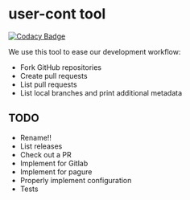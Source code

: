 # user-cont tool

[![Codacy Badge](https://api.codacy.com/project/badge/Grade/7c4e622a12074303b4b8752f87ef0c80)](https://www.codacy.com/app/user-cont/tool?utm_source=github.com&amp;utm_medium=referral&amp;utm_content=user-cont/tool&amp;utm_campaign=Badge_Grade)

We use this tool to ease our development workflow:

 * Fork GitHub repositories
 * Create pull requests
 * List pull requests
 * List local branches and print additional metadata


## TODO

 * Rename!!
 * List releases
 * Check out a PR
 * Implement for Gitlab
 * Implement for pagure
 * Properly implement configuration
 * Tests
